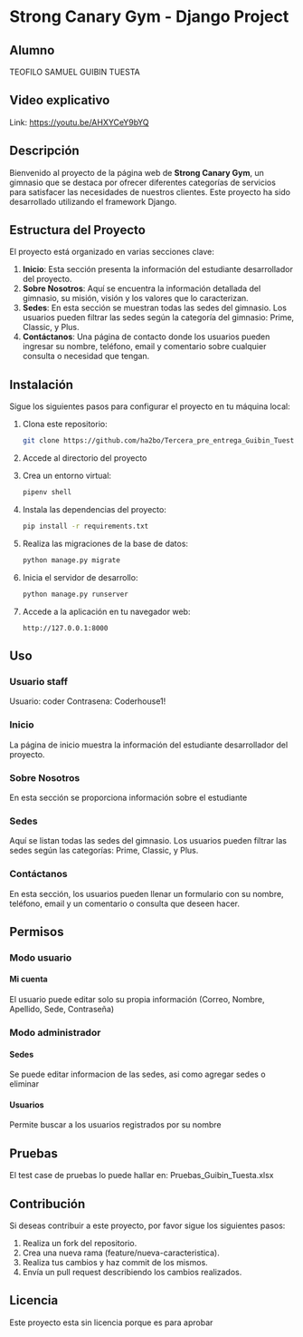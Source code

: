 # Strong Canary Gym - Django Project

## Alumno

TEOFILO SAMUEL GUIBIN TUESTA

## Video explicativo

Link: https://youtu.be/AHXYCeY9bYQ

## Descripción

Bienvenido al proyecto de la página web de **Strong Canary Gym**, un gimnasio que se destaca por ofrecer diferentes categorías de servicios para satisfacer las necesidades de nuestros clientes. Este proyecto ha sido desarrollado utilizando el framework Django.

## Estructura del Proyecto

El proyecto está organizado en varias secciones clave:

1. **Inicio**: Esta sección presenta la información del estudiante desarrollador del proyecto.
2. **Sobre Nosotros**: Aquí se encuentra la información detallada del gimnasio, su misión, visión y los valores que lo caracterizan.
3. **Sedes**: En esta sección se muestran todas las sedes del gimnasio. Los usuarios pueden filtrar las sedes según la categoría del gimnasio: Prime, Classic, y Plus.
4. **Contáctanos**: Una página de contacto donde los usuarios pueden ingresar su nombre, teléfono, email y comentario sobre cualquier consulta o necesidad que tengan.

## Instalación

Sigue los siguientes pasos para configurar el proyecto en tu máquina local:

1. Clona este repositorio:
    ```bash
    git clone https://github.com/ha2bo/Tercera_pre_entrega_Guibin_Tuesta.git
    ```

2. Accede al directorio del proyecto

3. Crea un entorno virtual:
    ```bash
    pipenv shell
    ```

4. Instala las dependencias del proyecto:
    ```bash
    pip install -r requirements.txt
    ```

5. Realiza las migraciones de la base de datos:
    ```bash
    python manage.py migrate
    ```

6. Inicia el servidor de desarrollo:
    ```bash
    python manage.py runserver
    ```

7. Accede a la aplicación en tu navegador web:
    ```plaintext
    http://127.0.0.1:8000
    ```

## Uso

### Usuario staff
Usuario: coder
Contrasena: Coderhouse1!

### Inicio
La página de inicio muestra la información del estudiante desarrollador del proyecto.

### Sobre Nosotros
En esta sección se proporciona información sobre el estudiante

### Sedes
Aquí se listan todas las sedes del gimnasio. Los usuarios pueden filtrar las sedes según las categorías: Prime, Classic, y Plus.

### Contáctanos
En esta sección, los usuarios pueden llenar un formulario con su nombre, teléfono, email y un comentario o consulta que deseen hacer.

## Permisos

### Modo usuario
#### Mi cuenta

El usuario puede editar solo su propia información (Correo, Nombre, Apellido, Sede, Contraseña)

### Modo administrador
#### Sedes

Se puede editar informacion de las sedes, asi como agregar sedes o eliminar

#### Usuarios

Permite buscar a los usuarios registrados por su nombre

## Pruebas

El test case de pruebas lo puede hallar en: Pruebas_Guibin_Tuesta.xlsx

## Contribución

Si deseas contribuir a este proyecto, por favor sigue los siguientes pasos:

1. Realiza un fork del repositorio.
2. Crea una nueva rama (feature/nueva-caracteristica).
3. Realiza tus cambios y haz commit de los mismos.
4. Envía un pull request describiendo los cambios realizados.

## Licencia

Este proyecto esta sin licencia porque es para aprobar

